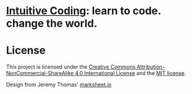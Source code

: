 # [Intuitive Coding](http://intuitivecoding.io): learn to code. change the world.

<!-- [![IC logo](https://raw.github.com/jgthms/marksheet/master/images/marksheet-free-html-css-tutorial.png)](http://marksheet.io) -->

# License

This project is licensed under the [Creative Commons Attribution-NonCommercial-ShareAlike 4.0 International License](http://creativecommons.org/licenses/by-nc-sa/4.0/) and the [MIT license](http://opensource.org/licenses/mit-license.php).

Design from Jeremy Thomas' [marksheet.io](http://www.marksheet.io)
